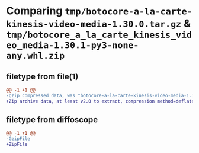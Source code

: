 # Comparing `tmp/botocore-a-la-carte-kinesis-video-media-1.30.0.tar.gz` & `tmp/botocore_a_la_carte_kinesis_video_media-1.30.1-py3-none-any.whl.zip`

## filetype from file(1)

```diff
@@ -1 +1 @@
-gzip compressed data, was "botocore-a-la-carte-kinesis-video-media-1.30.0.tar", last modified: Tue Jul  4 01:44:40 2023, max compression
+Zip archive data, at least v2.0 to extract, compression method=deflate
```

## filetype from diffoscope

```diff
@@ -1 +1 @@
-GzipFile
+ZipFile
```

